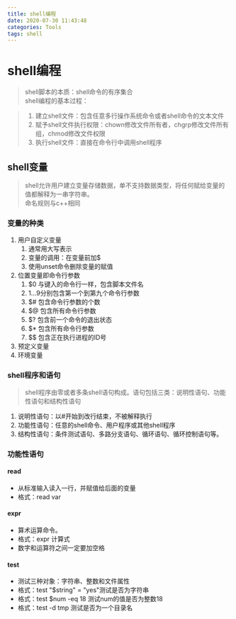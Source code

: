```yaml
---
title: shell编程
date: 2020-07-30 11:43:48
categories: Tools
tags: shell
---
```


# shell编程

> shell脚本的本质：shell命令的有序集合  
> shell编程的基本过程：  

>1. 建立shell文件：包含任意多行操作系统命令或者shell命令的文本文件
>2. 赋予shell文件执行权限：chown修改文件所有者，chgrp修改文件所有组，chmod修改文件权限
>3. 执行shell文件：直接在命令行中调用shell程序

## shell变量
> shell允许用户建立变量存储数据，单不支持数据类型，将任何赋给变量的值都解释为一串字符串。  
> 命名规则与c++相同

### 变量的种类
1. 用户自定义变量
	1. 通常用大写表示
	2. 变量的调用：在变量前加$
	3. 使用unset命令删除变量的赋值
2. 位置变量即命令行参数
	1. $0 与键入的命令行一样，包含脚本文件名
	2. $1...$9分别包含第一个到第九个命令行参数
	3. $# 包含命令行参数的个数
	4. $@ 包含所有命令行参数
	5. $? 包含前一个命令的退出状态
	6. $* 包含所有命令行参数
	7. $$ 包含正在执行进程的ID号
3. 预定义变量
4. 环境变量

### shell程序和语句
> shell程序由零或者多条shell语句构成。语句包括三类：说明性语句、功能性语句和结构性语句

1. 说明性语句：以#开始到改行结束，不被解释执行
2. 功能性语句：任意的shell命令、用户程序或其他shell程序
3. 结构性语句：条件测试语句、多路分支语句、循环语句、循环控制语句等。

### 功能性语句
#### read
* 从标准输入读入一行，并赋值给后面的变量
* 格式：read var

#### expr
* 算术运算命令。
* 格式：expr 计算式
* 数字和运算符之间一定要加空格

#### test
* 测试三种对象：字符串、整数和文件属性
* 格式：test "$string" = "yes"测试是否为字符串
* 格式：test $num -eq 18 测试num的值是否为整数18
* 格式：test -d tmp 测试是否为一个目录名
